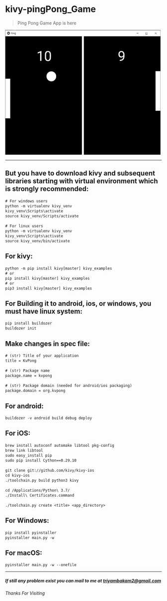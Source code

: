 # kivy-pingPong_Game
> Ping Pong Game App is here
<img src="https://github.com/triyam/kivy-pingPong_Game/blob/main/pong.jpg" width="500" height="400">
<hr>

## But you have to download kivy and subsequent libraries starting with virtual environment which is strongly recommended:
    
    # For windows users
    python -m virtualenv kivy_venv
    kivy_venv\Scripts\activate
    source kivy_venv/Scripts/activate
    
    # For linux users
    python -m virtualenv kivy_venv
    kivy_venv\Scripts\activate
    source kivy_venv/bin/activate
    
## For kivy:

    python -m pip install kivy[master] kivy_examples
    # or
    pip install kivy[master] kivy_examples
    # or 
    pip3 install kivy[master] kivy_examples
    
## For Building it to android, ios, or windows, you must have linux system:

    pip install buildozer
    buildozer init
 
## Make changes in spec file:

    # (str) Title of your application
    title = KvPong

    # (str) Package name
    package.name = kvpong

    # (str) Package domain (needed for android/ios packaging)
    package.domain = org.kvpong
 
## For android:

    buildozer -v android build debug deploy

## For iOS:
    
    brew install autoconf automake libtool pkg-config
    brew link libtool
    sudo easy_install pip
    sudo pip install Cython==0.29.10
    
    git clone git://github.com/kivy/kivy-ios
    cd kivy-ios
    ./toolchain.py build python3 kivy
    
    cd /Applications/Python\ 3.7/
    ./Install\ Certificates.command
    
    ./toolchain.py create <title> <app_directory>
    
## For Windows:
    
    pip install pyinstaller
    pyinstaller main.py -w
    
## For macOS:

    pyinstaller main.py -w --onefile
<hr>
<h5>If still any problem exist you can mail to me at <a href="mailto:triyambakam2@gmail.com">triyambakam2@gmail.com</a></h5>
<h6>Thanks For Visiting</h6>


    
    
    
